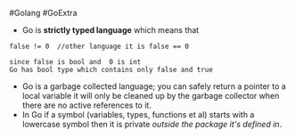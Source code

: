#Golang #GoExtra 

- Go is **strictly typed language** which means that 
```
false != 0  //other language it is false == 0
```
	since false is bool and  0 is int 
	Go has bool type which contains only false and true

- Go is a garbage collected language; you can safely return a pointer to a local variable it will only be cleaned up by the garbage collector when there are no active references to it.
- In Go if a symbol (variables, types, functions et al) starts with a lowercase symbol then it is private _outside the package it's defined in_.

